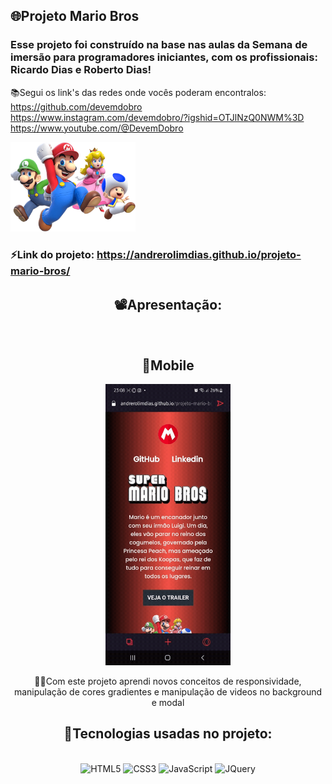 ## 🌐Projeto Mario Bros
### Esse projeto foi construído na base nas aulas da Semana de imersão para programadores iniciantes, com os profissionais: Ricardo Dias e Roberto Dias!
📚Segui os link's das redes onde vocês poderam encontralos:<br /> 
https://github.com/devemdobro <br /> https://www.instagram.com/devemdobro/?igshid=OTJlNzQ0NWM%3D <br /> 
https://www.youtube.com/@DevemDobro


<div>
  <img width="200" src="https://github.com/AndreRolimDias/projeto-mario-bros/blob/main/src/imagens/super-mario-chars.png" alt="">
</div>

### ⚡Link do projeto: https://andrerolimdias.github.io/projeto-mario-bros/

<div align="center">

## 📽️Apresentação:

<img src="https://github.com/AndreRolimDias/projeto-mario-bros/blob/main/src/video/Mario2.gif" alt="">

## 📱Mobile

<img alt='' height="450" width="200" src='https://github.com/AndreRolimDias/projeto-mario-bros/blob/main/src/video/mario%20mobile.gif'>


👩‍💻Com este projeto aprendi novos conceitos de responsividade, manipulação de cores gradientes e manipulação de videos no background e modal  

## 🚀Tecnologias usadas no projeto:

<div style="display: inline_block"><br/>

<img alt='HTML5' height="30" width="80" src='https://img.shields.io/badge/HTML5-E34F26.svg?logo=html5&logoColor=white'>

<img alt='CSS3' height="30" width="80" src='https://img.shields.io/badge/CSS3-005FED.svg?logo=css3&logoColor=white'>

<img alt='JavaScript' height="30" width="90" src='https://img.shields.io/badge/JavaScript-F7DF1E.svg?logo=javascript&logoColor=black'>

<img alt='JQuery' height="30" width="80" src='https://img.shields.io/badge/jQuery-0769AD.svg?logo=jquery&logoColor=white'>


</div>
